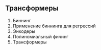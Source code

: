 ## Трансформеры

1. Биннинг 
2. Применение биннинга для регрессий
3. Энкодеры
4. Полиномиальный фичинг
5. Трансформеры
